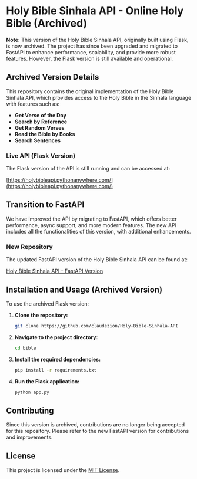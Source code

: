 # Holy Bible Sinhala API - Online Holy Bible (Archived)

**Note:** This version of the Holy Bible Sinhala API, originally built using Flask, is now archived. The project has since been upgraded and migrated to FastAPI to enhance performance, scalability, and provide more robust features. However, the Flask version is still available and operational.

## Archived Version Details

This repository contains the original implementation of the Holy Bible Sinhala API, which provides access to the Holy Bible in the Sinhala language with features such as:

- **Get Verse of the Day**
- **Search by Reference**
- **Get Random Verses**
- **Read the Bible by Books**
- **Search Sentences**

### Live API (Flask Version)

The Flask version of the API is still running and can be accessed at:

[https://holybibleapi.pythonanywhere.com/](https://holybibleapi.pythonanywhere.com/)

## Transition to FastAPI

We have improved the API by migrating to FastAPI, which offers better performance, async support, and more modern features. The new API includes all the functionalities of this version, with additional enhancements.

### New Repository

The updated FastAPI version of the Holy Bible Sinhala API can be found at:

[Holy Bible Sinhala API - FastAPI Version](https://github.com/claudezion/Holy-Bible-Sinhala-API)

## Installation and Usage (Archived Version)

To use the archived Flask version:

1. **Clone the repository:**
   ```bash
   git clone https://github.com/claudezion/Holy-Bible-Sinhala-API
   ```
2. **Navigate to the project directory:**
   ```bash
   cd bible
   ```
3. **Install the required dependencies:**
   ```bash
   pip install -r requirements.txt
   ```
4. **Run the Flask application:**
   ```bash
   python app.py
   ```

## Contributing

Since this version is archived, contributions are no longer being accepted for this repository. Please refer to the new FastAPI version for contributions and improvements.

## License

This project is licensed under the [MIT License](LICENSE).
